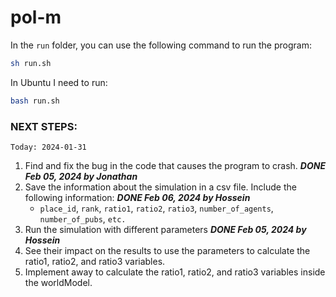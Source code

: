 # pol-m

In the `run` folder, you can use the following command to run the program:

```bash
sh run.sh
```

In Ubuntu I need to run:
```bash
bash run.sh
```

### NEXT STEPS:
`Today: 2024-01-31`
1. Find and fix the bug in the code that causes the program to crash. ***DONE Feb 05, 2024 by Jonathan***
1. Save the information about the simulation in a csv file. Include the following information: ***DONE Feb 06, 2024 by Hossein***
    - `place_id`, `rank`, `ratio1`, `ratio2`, `ratio3`, `number_of_agents`, `number_of_pubs`, `etc.`
1. Run the simulation with different parameters ***DONE Feb 05, 2024 by Hossein*** 
1. See their impact on the results to use the parameters to calculate the ratio1, ratio2, and ratio3 variables.
1. Implement away to calculate the ratio1, ratio2, and ratio3 variables inside the worldModel.